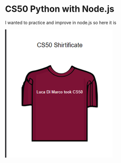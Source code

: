 # CS50 Python with Node.js

I wanted to practice and improve in node.js so here it is

  ![shirtificate](shirtificate.png)
